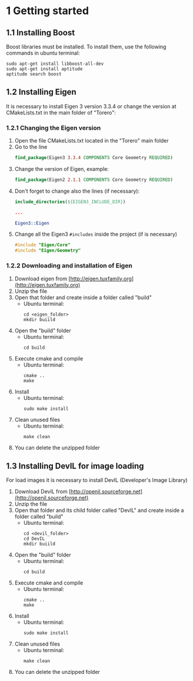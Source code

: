 
# 1 Getting started

## 1.1 Installing Boost

Boost libraries must be installed. To install them, use the following commands in ubuntu terminal:

```
sudo apt-get install libboost-all-dev
sudo apt-get install aptitude
aptitude search boost
```

## 1.2 Installing Eigen

It is necessary to install Eigen 3 version 3.3.4 or change the version at CMakeLists.txt in the main folder of "Torero":

### 1.2.1 Changing the Eigen version

1. Open the file CMakeLists.txt located in the "Torero" main folder
2. Go to the line
   ```CMake
   find_package(Eigen3 3.3.4 COMPONENTS Core Geometry REQUIRED)
   ```
3. Change the version of Eigen, example:
   ```CMake
   find_package(Eigen2 2.1.1 COMPONENTS Core Geometry REQUIRED)
   ```
4. Don't forget to change also the lines (if necessary):
   ```CMake
   include_directories(${EIGEN3_INCLUDE_DIR})

   ...

   Eigen3::Eigen
   ```
5. Change all the Eigen3 `#includes` inside the project (if is necessary)
   ```C++
   #include "Eigen/Core"
   #include "Eigen/Geometry"
   ```

### 1.2.2 Downloading and installation of Eigen

1. Download eigen from [http://eigen.tuxfamily.org](http://eigen.tuxfamily.org)
2. Unzip the file
3. Open that folder and create inside a folder called "build"
   - Ubuntu terminal:
     ```
     cd <eigen_folder>
     mkdir buiild
     ```
4. Open the "build" folder
   - Ubuntu terminal:
     ```
     cd build
     ```
5. Execute cmake and compile
   - Ubuntu terminal:
     ```
     cmake ..
     make
     ```
6. Install
   - Ubuntu terminal:
     ```
     sudo make install
     ```
7. Clean unused files
   - Ubuntu terminal:
     ```
     make clean
     ```
8. You can delete the unzipped folder

## 1.3 Installing DevIL for image loading

For load images it is necessary to install DevIL (Developer's Image Library)

1. Download DevIL from [http://openil.sourceforge.net](http://openil.sourceforge.net)
2. Unzip the file
3. Open that folder and its child folder called "DevIL" and create inside a folder called "build"
   - Ubuntu terminal:
     ```
     cd <devil_folder>
     cd DevIL
     mkdir buiild
     ```
4. Open the "build" folder
   - Ubuntu terminal:
     ```
     cd build
     ```
5. Execute cmake and compile
   - Ubuntu terminal:
     ```
     cmake ..
     make
     ```
6. Install
   - Ubuntu terminal:
     ```
     sudo make install
     ```
7. Clean unused files
   - Ubuntu terminal:
     ```
     make clean
     ```
8. You can delete the unzipped folder


